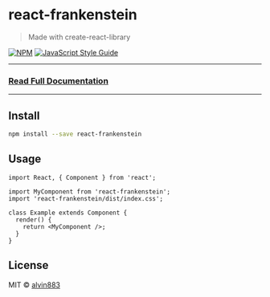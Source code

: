 # react-frankenstein

> Made with create-react-library

[![NPM](https://img.shields.io/npm/v/react-frankenstein.svg)](https://www.npmjs.com/package/react-frankenstein) [![JavaScript Style Guide](https://img.shields.io/badge/code_style-standard-brightgreen.svg)](https://standardjs.com)

---

### [Read Full Documentation](https://alvin883.github.io/react-frankenstein/)

---

## Install

```bash
npm install --save react-frankenstein
```

## Usage

```tsx
import React, { Component } from 'react';

import MyComponent from 'react-frankenstein';
import 'react-frankenstein/dist/index.css';

class Example extends Component {
  render() {
    return <MyComponent />;
  }
}
```

## License

MIT © [alvin883](https://github.com/alvin883)
